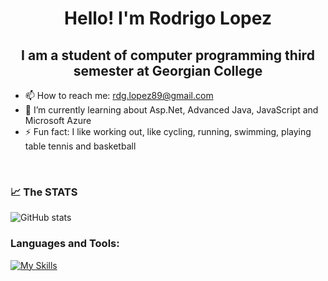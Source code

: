 <h1 align="center">Hello! I'm Rodrigo Lopez</h1>
<h2 align="center">I am a student of computer programming third semester at Georgian College</h2>
 
- 📫 How to reach me: rdg.lopez89@gmail.com
- 🌱 I’m currently learning about Asp.Net, Advanced Java, JavaScript and Microsoft Azure
- ⚡ Fun fact: I like working out, like cycling, running, swimming, playing table tennis and basketball

<br />

### :chart_with_upwards_trend: The STATS 
![GitHub stats](https://github-readme-stats.vercel.app/api?username=rlopezlara&show_icons=true&count_private=true&theme=tokyonight) 

### Languages and Tools:

[![My Skills](https://skillicons.dev/icons?i=vscode,html,css,js,php,bootstrap,java,mysql,python,arduino,cs,github,figma,eclipse,azure)](https://skillicons.dev)



<br />

<!---
rlopezlara/rlopezlara is a ✨ special ✨ repository because its `README.md` (this file) appears on your GitHub profile.
You can click the Preview link to take a look at your changes.
--->
